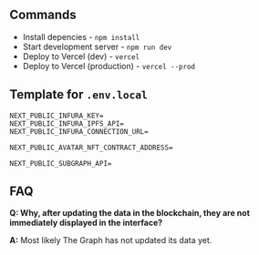 ## Commands

- Install depencies - `npm install`
- Start development server - `npm run dev`
- Deploy to Vercel (dev) - `vercel`
- Deploy to Vercel (production) - `vercel --prod`

## Template for `.env.local`

```
NEXT_PUBLIC_INFURA_KEY=
NEXT_PUBLIC_INFURA_IPFS_API=
NEXT_PUBLIC_INFURA_CONNECTION_URL=

NEXT_PUBLIC_AVATAR_NFT_CONTRACT_ADDRESS=

NEXT_PUBLIC_SUBGRAPH_API=
```

## FAQ

**Q: Why, after updating the data in the blockchain, they are not immediately displayed in the interface?**

**A:** Most likely The Graph has not updated its data yet.
